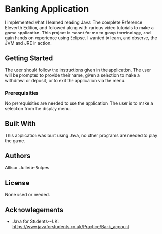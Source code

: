 # Banking Application

I implemented what I learned reading Java: The complete Reference Eleventh Edition, and followed along with various video tutorials to make a game application. This project is meant for me to grasp terminology, and gain hands on experience using Eclipse. I wanted to learn, and observe, the JVM and JRE in action.

## Getting Started

The user should follow the instructions given in the application. The user will be prompted to provide their name, given a selection to make a withdrawl or deposit, or to exit the application via the menu.

### Prerequisities

No prerequisities are needed to use the application. The user is to make a selection from the display menu.

## Built With

This application was built using Java, no other programs are needed to play the game.

## Authors

Allison Juliette Snipes

## License

None used or needed.

## Acknowlegements

-   Java for Students--UK:
    https://www.javaforstudents.co.uk/Practice/Bank_account
